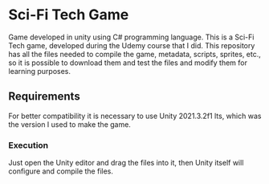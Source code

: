 # Sci-Fi Tech Game
Game developed in unity using C# programming language. This is a Sci-Fi Tech game, developed during the Udemy course that I did.
This repository has all the files needed to compile the game, metadata, scripts, sprites, etc., so it is possible to download them and test the files and modify them for learning purposes.

## Requirements
For better compatibility it is necessary to use Unity 2021.3.2f1 lts, which was the version I used to make the game.

### Execution
Just open the Unity editor and drag the files into it, then Unity itself will configure and compile the files.
